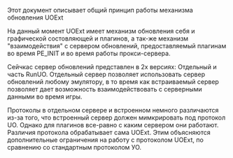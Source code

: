 Этот документ описывает общий принцип работы механизма обновления UOExt

На данный момент UOExt имеет механизм обновления себя и графической состовляющей и плагинов, а так-же механизм "взаимодействия" с сервером обновлений, предоставляемый плагинам во время PE\_INIT и во время работы прокси-сервера.

Сейчкас сервер обновлений представлен в 2х версиях: Отдельный и часть RunUO. Отдельный сервер позволяет использовать сервер обновлений любому эмулятору, в то время как встраиваемый сервер позволяет дает возможность взаимодействовать с серверными данными во время игры.

Протоколы в отдельном сервере и встроенном немного различаются из-за того, что встроенный сервер должен мимкрировать под протокол UO. Однако для плагинов все-равно с каким сервером они работают. Различия протокола обрабатывает сама UOExt. Этим объясняются дополнительные ограничения на работу с протоколом UOExt, по сравнению со стандартным протоколом УО.

